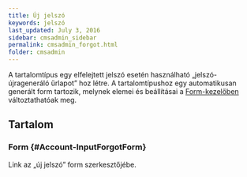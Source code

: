 ```yaml
---
title: Új jelszó
keywords: jelszó
last_updated: July 3, 2016
sidebar: cmsadmin_sidebar
permalink: cmsadmin_forgot.html
folder: cmsadmin
---
```


A tartalomtípus egy elfelejtett jelszó esetén használható „jelszó-újrageneráló űrlapot” hoz létre. A tartalomtípushoz egy automatikusan generált form tartozik, melynek elemei és beállításai a [Form-kezelőben](cmsadmin_form.html) változtathatóak meg.

## Tartalom

### Form {#Account-InputForgotForm}

Link az „új jelszó” form szerkesztőjébe.
